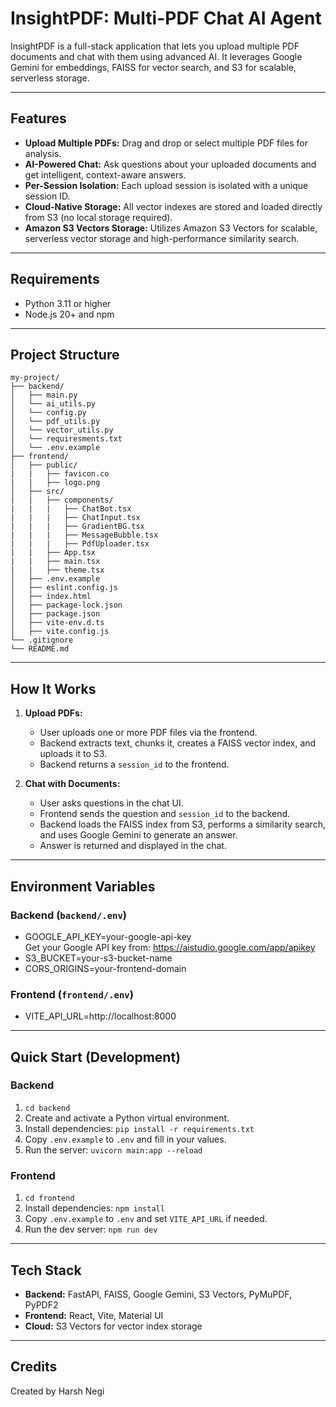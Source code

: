 # InsightPDF: Multi-PDF Chat AI Agent

InsightPDF is a full-stack application that lets you upload multiple PDF documents and chat with them using advanced AI. It leverages Google Gemini for embeddings, FAISS for vector search, and S3 for scalable, serverless storage.

---

## Features
- **Upload Multiple PDFs:** Drag and drop or select multiple PDF files for analysis.
- **AI-Powered Chat:** Ask questions about your uploaded documents and get intelligent, context-aware answers.
- **Per-Session Isolation:** Each upload session is isolated with a unique session ID.
- **Cloud-Native Storage:** All vector indexes are stored and loaded directly from S3 (no local storage required).
- **Amazon S3 Vectors Storage:** Utilizes Amazon S3 Vectors for scalable, serverless vector storage and high-performance similarity search.

---

## Requirements

- Python 3.11 or higher
- Node.js 20+ and npm

---

## Project Structure

```
my-project/
├── backend/
│   ├── main.py
│   └── ai_utils.py
│   └── config.py
│   └── pdf_utils.py
│   └── vector_utils.py
│   └── requiresments.txt
│   └── .env.example
├── frontend/
│   ├── public/
|   |   ├── favicon.co
|   |   ├── logo.png
│   ├── src/
|   |   ├── components/
|   |   |   ├── ChatBot.tsx
|   |   |   ├── ChatInput.tsx
|   |   |   ├── GradientBG.tsx
|   |   |   ├── MessageBubble.tsx
|   |   |   ├── PdfUploader.tsx
|   |   ├── App.tsx
|   |   ├── main.tsx
|   |   ├── theme.tsx
│   ├── .env.example
│   ├── eslint.config.js
│   ├── index.html
│   ├── package-lock.json
│   ├── package.json
│   ├── vite-env.d.ts
│   ├── vite.config.js
└── .gitignore
└── README.md
```
---

## How It Works

1. **Upload PDFs:**
   - User uploads one or more PDF files via the frontend.
   - Backend extracts text, chunks it, creates a FAISS vector index, and uploads it to S3.
   - Backend returns a `session_id` to the frontend.

2. **Chat with Documents:**
   - User asks questions in the chat UI.
   - Frontend sends the question and `session_id` to the backend.
   - Backend loads the FAISS index from S3, performs a similarity search, and uses Google Gemini to generate an answer.
   - Answer is returned and displayed in the chat.

---

## Environment Variables

### Backend (`backend/.env`)

  - GOOGLE_API_KEY=your-google-api-key <br>
   Get your Google API key from: https://aistudio.google.com/app/apikey
  - S3_BUCKET=your-s3-bucket-name
  - CORS_ORIGINS=your-frontend-domain


### Frontend (`frontend/.env`)

  - VITE_API_URL=http://localhost:8000

---

## Quick Start (Development)

### Backend
1. `cd backend`
2. Create and activate a Python virtual environment.
3. Install dependencies: `pip install -r requirements.txt`
4. Copy `.env.example` to `.env` and fill in your values.
5. Run the server: `uvicorn main:app --reload`

### Frontend
1. `cd frontend`
2. Install dependencies: `npm install`
3. Copy `.env.example` to `.env` and set `VITE_API_URL` if needed.
4. Run the dev server: `npm run dev`

---

## Tech Stack
- **Backend:** FastAPI, FAISS, Google Gemini, S3 Vectors, PyMuPDF, PyPDF2
- **Frontend:** React, Vite, Material UI
- **Cloud:** S3 Vectors for vector index storage

---

## Credits
Created by Harsh Negi